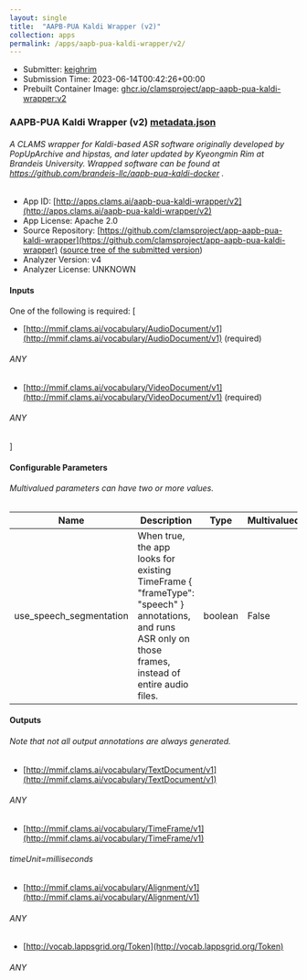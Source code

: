 ```yaml
---
layout: single
title:  "AAPB-PUA Kaldi Wrapper (v2)"
collection: apps
permalink: /apps/aapb-pua-kaldi-wrapper/v2/
---
```

* Submitter: [keighrim](https://github.com/keighrim)
* Submission Time: 2023-06-14T00:42:26+00:00
* Prebuilt Container Image: [ghcr.io/clamsproject/app-aapb-pua-kaldi-wrapper:v2](https://github.com/clamsproject/app-aapb-pua-kaldi-wrapper/pkgs/container/app-aapb-pua-kaldi-wrapper/v2)


### AAPB-PUA Kaldi Wrapper (v2) [metadata.json](metadata.json)
###### A CLAMS wrapper for Kaldi-based ASR software originally developed by PopUpArchive and hipstas, and later updated by Kyeongmin Rim at Brandeis University. Wrapped software can be found at https://github.com/brandeis-llc/aapb-pua-kaldi-docker . 

* App ID: [http://apps.clams.ai/aapb-pua-kaldi-wrapper/v2](http://apps.clams.ai/aapb-pua-kaldi-wrapper/v2)
* App License: Apache 2.0
* Source Repository: [https://github.com/clamsproject/app-aapb-pua-kaldi-wrapper](https://github.com/clamsproject/app-aapb-pua-kaldi-wrapper) ([source tree of the submitted version](https://github.com/clamsproject/app-aapb-pua-kaldi-wrapper/tree/v2))
* Analyzer Version: v4
* Analyzer License: UNKNOWN


#### Inputs
One of the following is required: [
* [http://mmif.clams.ai/vocabulary/AudioDocument/v1](http://mmif.clams.ai/vocabulary/AudioDocument/v1) (required)
###### ANY
* [http://mmif.clams.ai/vocabulary/VideoDocument/v1](http://mmif.clams.ai/vocabulary/VideoDocument/v1) (required)
###### ANY
]


#### Configurable Parameters
###### Multivalued parameters can have two or more values.

|Name|Description|Type|Multivalued|Choices|
|----|-----------|----|-----------|-------|
|use_speech_segmentation|When true, the app looks for existing TimeFrame { "frameType": "speech" } annotations, and runs ASR only on those frames, instead of entire audio files.|boolean|False|`false`, **_`true`_**|


#### Outputs
###### Note that not all output annotations are always generated.
* [http://mmif.clams.ai/vocabulary/TextDocument/v1](http://mmif.clams.ai/vocabulary/TextDocument/v1) 
###### ANY
* [http://mmif.clams.ai/vocabulary/TimeFrame/v1](http://mmif.clams.ai/vocabulary/TimeFrame/v1) 
###### timeUnit=milliseconds
* [http://mmif.clams.ai/vocabulary/Alignment/v1](http://mmif.clams.ai/vocabulary/Alignment/v1) 
###### ANY
* [http://vocab.lappsgrid.org/Token](http://vocab.lappsgrid.org/Token) 
###### ANY
